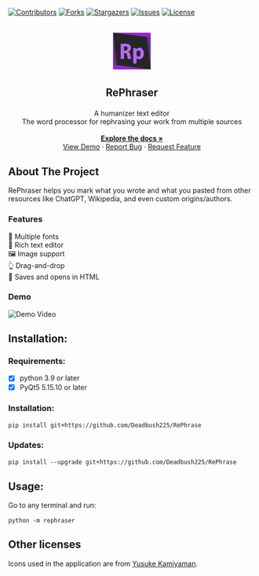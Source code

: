 <a id="readme-top"></a>

[![Contributors][contributors-shield]][contributors-url]
[![Forks][forks-shield]][forks-url]
[![Stargazers][stars-shield]][stars-url]
[![Issues][issues-shield]][issues-url]
[![License][license-shield]][license-url]
<!-- [![LinkedIn][linkedin-shield]][linkedin-url] -->

<br />
<div align="center">
  <a href="https://github.com/Deadbush225/RePhrase">
    <img src="./src/rephraser/Rephraser.png" alt="Logo" width="80" height="80">
  </a>
  <h3 style="font-size: 1.5em" align="center">RePhraser</h3>

  <p align="center">
    A humanizer text editor
    <br />
    The word processor for rephrasing your work from multiple sources
    <br />
    <br />
    <a href="https://github.com/Deadbush225/RePhrase"><strong>Explore the docs »</strong></a>
    <br />
    <a href="https://github.com/Deadbush225/RePhrase#Demo">View Demo</a>
    &middot;
    <a href="https://github.com/Deadbush225/RePhrase/issues/new?labels=bug&template=bug-report---.md">Report Bug</a>
    &middot;
    <a href="https://github.com/Deadbush225/RePhrase/issues/new?labels=enhancement&template=feature-request---.md">Request Feature</a>
  </p>
</div>

## About The Project

RePhraser helps you mark what you wrote and what you pasted from other resources like ChatGPT, Wikipedia, and even custom origins/authors.

### Features

💬 Multiple fonts <br>
📄 Rich text editor <br>
🖼️ Image support <br>
👆 Drag-and-drop <br>
📂 Saves and opens in HTML <br>

### Demo

![Demo Video](./docs/demo.gif)

## Installation:

### Requirements:

- [x] python 3.9 or later
- [x] PyQt5 5.15.10 or later

### Installation:

```
pip install git+https://github.com/Deadbush225/RePhrase
```

### Updates:

```
pip install --upgrade git+https://github.com/Deadbush225/RePhrase
```

## Usage:

Go to any terminal and run:

```
python -m rephraser
```

## Other licenses

Icons used in the application are from [Yusuke Kamiyaman](http://p.yusukekamiyamane.com/).

<!-- MARKDOWN LINKS & IMAGES -->
<!-- https://www.markdownguide.org/basic-syntax/#reference-style-links -->

[contributors-shield]: https://img.shields.io/github/contributors/Deadbush225/RePhrase?style=for-the-badge
[contributors-url]: https://github.com/Deadbush225/RePhrase/graphs/contributors
[forks-shield]: https://img.shields.io/github/forks/Deadbush225/RePhrase?style=for-the-badge
[forks-url]: https://github.com/Deadbush225/RePhrase/forks
[stars-shield]: https://img.shields.io/github/stars/Deadbush225/RePhrase?style=for-the-badge
[stars-url]: https://github.com/Deadbush225/RePhrase/stargazers
[issues-shield]: https://img.shields.io/github/issues/Deadbush225/RePhrase?style=for-the-badge
[issues-url]: https://github.com/Deadbush225/RePhrase/issues
[license-shield]: https://img.shields.io/github/license/Deadbush225/RePhrase?style=for-the-badge
[license-url]: https://github.com/Deadbush225/RePhrase/blob/master/LICENSE.txt
[linkedin-shield]: https://img.shields.io/badge/-LinkedIn-black.svg?style=for-the-badge&logo=linkedin&colorB=555
[linkedin-url]: https://www.linkedin.com/in/eliazar-inso-0342b7210/
[product-screenshot]: images/screenshot.png
